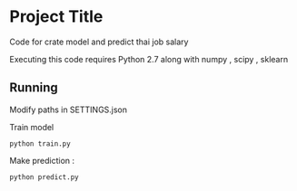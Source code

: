 # Project Title
Code for crate model and predict thai job salary

Executing this code requires Python 2.7 along with numpy , scipy , sklearn

## Running

Modify paths in SETTINGS.json 

Train model  
```
python train.py
```
Make prediction : 
``` 
python predict.py 
```

